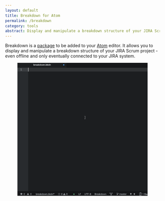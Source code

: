 ```yaml
---
layout: default
title: Breakdown for Atom
permalink: /breakdown
category: tools
abstract: Display and manipulate a breakdown structure of your JIRA Scrum project - even offline and only eventually connected to your JIRA system.
---
```

Breakdown is a [package](http://atom.io/packages/breakdown) to be added to your [Atom](http://atom.io) editor. It allows you to display and manipulate a breakdown structure of your JIRA Scrum project - even offline and only eventually connected to your JIRA system.

<figure>
<img src="/i/breakdown/breakdown.gif" />
</figure>

